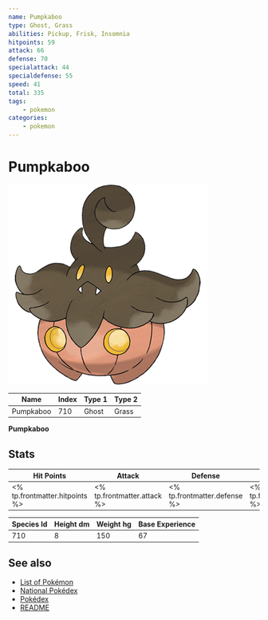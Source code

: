 ```yaml
---
name: Pumpkaboo
type: Ghost, Grass
abilities: Pickup, Frisk, Insomnia
hitpoints: 59
attack: 66
defense: 70
specialattack: 44
specialdefense: 55
speed: 41
total: 335
tags:
    - pokemon
categories:
    - pokemon
---
```


# Pumpkaboo


![Pumpkaboo](images/710.png)

| **Name** | **Index** | **Type 1** | **Type 2** |
|----|----|----|----|
| Pumpkaboo | 710 | Ghost | Grass  |

**Pumpkaboo** 


## Stats

| **Hit Points** | **Attack** | **Defense** | **Special Attack** | **Special Defense** | **Speed** | **Total** |
|----------------|------------|-------------|--------------------|---------------------|-----------|-----------|
| <% tp.frontmatter.hitpoints %> | <% tp.frontmatter.attack %> | <% tp.frontmatter.defense %> | <% tp.frontmatter.specialattack %> | <% tp.frontmatter.specialdefense %> | <% tp.frontmatter.speed %> | <% tp.frontmatter.total %> |


| **Species Id** | **Height dm** | **Weight hg** | **Base Experience** |
|----------------|------------|------------|---------------------|
| 710 | 8 | 150 | 67 |

## See also

- [List of Pokémon](../pokemon.md)
- [National Pokédex](../national_pokedex.md)
- [Pokédex](../pokedex.md)
- [README](../README.md)
